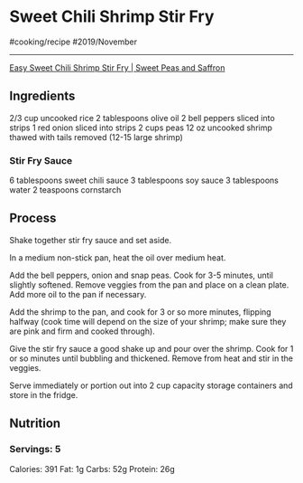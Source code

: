 # Sweet Chili Shrimp Stir Fry
#cooking/recipe #2019/November
- - - -
[Easy Sweet Chili Shrimp Stir Fry | Sweet Peas and Saffron](https://sweetpeasandsaffron.com/easy-sweet-chili-shrimp-stir-fry/)

## Ingredients
2/3 cup uncooked rice
2 tablespoons olive oil
2 bell peppers sliced into strips
1 red onion sliced into strips
2 cups peas
12 oz uncooked shrimp thawed with tails removed (12-15 large shrimp)

### Stir Fry Sauce
6 tablespoons sweet chili sauce
3 tablespoons soy sauce
3 tablespoons water
2 teaspoons cornstarch

## Process
Shake together stir fry sauce and set aside.

In a medium non-stick pan, heat the oil over medium heat.

Add the bell peppers, onion and snap peas. Cook for 3-5 minutes, until slightly softened.
Remove veggies from the pan and place on a clean plate. Add more oil to the pan if necessary.

Add the shrimp to the pan, and cook for 3 or so more minutes, flipping halfway (cook time will depend on the size of your shrimp; make sure they are pink and firm and cooked through).

Give the stir fry sauce a good shake up and pour over the shrimp. Cook for 1 or so minutes until bubbling and thickened. Remove from heat and stir in the veggies.

Serve immediately or portion out into 2 cup capacity storage containers and store in the fridge.

## Nutrition
### Servings: 5
Calories: 391
Fat: 1g
Carbs: 52g
Protein: 26g